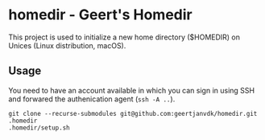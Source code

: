 # homedir - Geert's Homedir

This project is used to initialize a new home directory ($HOMEDIR) on Unices (Linux distribution, macOS).

## Usage

You need to have an account available in which you can sign in using SSH and forwared the authenication agent (`ssh -A ..`).

```shell
git clone --recurse-submodules git@github.com:geertjanvdk/homedir.git .homedir
.homedir/setup.sh
```
